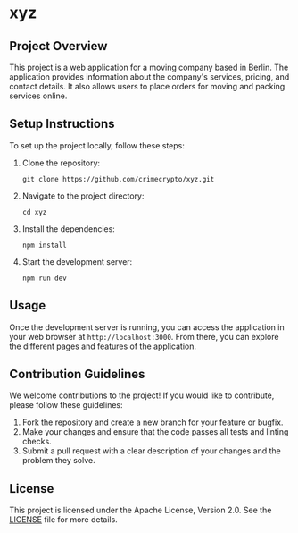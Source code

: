 # xyz

## Project Overview

This project is a web application for a moving company based in Berlin. The application provides information about the company's services, pricing, and contact details. It also allows users to place orders for moving and packing services online.

## Setup Instructions

To set up the project locally, follow these steps:

1. Clone the repository:
   ```
   git clone https://github.com/crimecrypto/xyz.git
   ```
2. Navigate to the project directory:
   ```
   cd xyz
   ```
3. Install the dependencies:
   ```
   npm install
   ```
4. Start the development server:
   ```
   npm run dev
   ```

## Usage

Once the development server is running, you can access the application in your web browser at `http://localhost:3000`. From there, you can explore the different pages and features of the application.

## Contribution Guidelines

We welcome contributions to the project! If you would like to contribute, please follow these guidelines:

1. Fork the repository and create a new branch for your feature or bugfix.
2. Make your changes and ensure that the code passes all tests and linting checks.
3. Submit a pull request with a clear description of your changes and the problem they solve.

## License

This project is licensed under the Apache License, Version 2.0. See the [LICENSE](LICENSE) file for more details.
